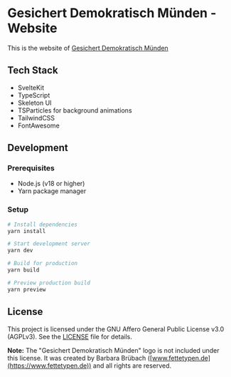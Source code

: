 # Gesichert Demokratisch Münden - Website

This is the website of [Gesichert Demokratisch Münden](https://gesichertdemokratisch-muenden.de)

## Tech Stack

- SvelteKit
- TypeScript
- Skeleton UI
- TSParticles for background animations
- TailwindCSS
- FontAwesome

## Development

### Prerequisites

- Node.js (v18 or higher)
- Yarn package manager

### Setup

```bash
# Install dependencies
yarn install

# Start development server
yarn dev

# Build for production
yarn build

# Preview production build
yarn preview
```

## License

This project is licensed under the GNU Affero General Public License v3.0 (AGPLv3). See the [LICENSE](LICENSE) file for details.

**Note:** The "Gesichert Demokratisch Münden" logo is not included under this license. It was created by Barbara Brübach ([www.fettetypen.de](https://www.fettetypen.de)) and all rights are reserved.